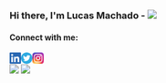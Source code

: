 ### Hi there, I'm Lucas Machado - <img src="https://github.com/blackcater/blackcater/raw/master/images/Hi.gif" height="32" />

#### Connect with me:
[<img align="left" alt="LinkedIn" height="20px" src="./socialmedia/linkedin.png" />][linkedin]
[<img align="left" alt="Twitter" height="20px" src="./socialmedia/twitter.png" />][twitter]
[<img align="left" alt="Instagram" height="20px" src="./socialmedia/instagram.png" />][instagram]

#
![](https://github-readme-stats.vercel.app/api/top-langs/?username=lucaswartha&layout=compact&hide=Vue&hide_border=true)
![](https://github-readme-stats.vercel.app/api?username=lucaswartha&count_private=true&hide_border=true&show_icons=true&hide_title=true&hide=stars)


[linkedin]: https://www.linkedin.com/in/lucaswartha
[twitter]: https://twitter.com/lucaswartha
[instagram]: https://www.instagram.com/lucaswartha
